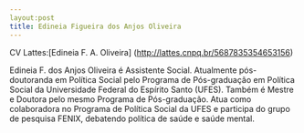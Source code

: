 ```yaml
---
layout:post
title: Edineia Figueira dos Anjos Oliveira
---
```


CV Lattes:[Edineia F. A. Oliveira] (http://lattes.cnpq.br/5687835354653156)

Edineia F. dos Anjos Oliveira é Assistente Social. Atualmente pós-doutoranda em Política Social pelo Programa de Pós-graduação em Política Social da Universidade Federal do Espírito Santo (UFES). 
Também é Mestre e Doutora pelo mesmo Programa de Pós-graduação. Atua como colaboradora no Programa de Política Social da UFES e participa do grupo de pesquisa FENIX, debatendo política de saúde e saúde mental.

